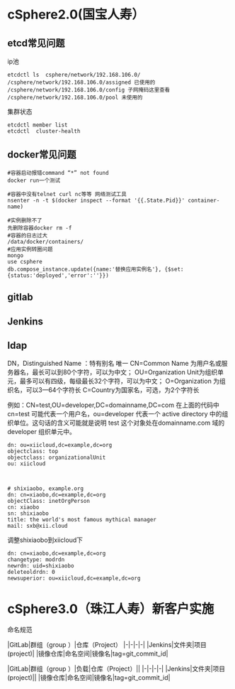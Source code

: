 # cSphere2.0(国宝人寿）
etcd常见问题
---
ip池

```
etcdctl ls  csphere/network/192.168.106.0/
/csphere/network/192.168.106.0/assigned 已使用的
/csphere/network/192.168.106.0/config 子网掩码这里查看
/csphere/network/192.168.106.0/pool 未使用的
```
集群状态

```
etcdctl member list
etcdctl  cluster-health
```
docker常见问题
---
```
#容器启动报错command “*” not found
docker run一个测试

#容器中没有telnet curl nc等等 网络测试工具
nsenter -n -t $(docker inspect --format '{{.State.Pid}}' container-name)

#实例删除不了
先删除容器docker rm -f
#容器的日志过大
/data/docker/containers/
#应用实例转圈问题
mongo
use csphere
db.compose_instance.update({name:'替换应用实例名'}, {$set:{status:'deployed','error':''}})
```

gitlab
---

Jenkins
---



ldap
---


DN，Distinguished Name ：特有别名 唯一 
CN=Common Name 为用户名或服务器名，最长可以到80个字符，可以为中文；
OU=Organization Unit为组织单元，最多可以有四级，每级最长32个字符，可以为中文；
O=Organization 为组织名，可以3—64个字符长
C=Country为国家名，可选，为2个字符长

例如：CN=test,OU=developer,DC=domainname,DC=com 
在上面的代码中 cn=test 可能代表一个用户名，ou=developer 代表一个 active directory 中的组织单位。这句话的含义可能就是说明 test 这个对象处在domainname.com 域的 developer 组织单元中。



```
dn: ou=xiicloud,dc=example,dc=org
objectclass: top
objectclass: organizationalUnit
ou: xiicloud



# shixiaobo, example.org
dn: cn=xiaobo,dc=example,dc=org
objectClass: inetOrgPerson
cn: xiaobo
sn: shixiaobo
title: the world's most famous mythical manager
mail: sxb@xii.cloud
```

调整shixiaobo到xiicloud下

```
dn: cn=xiaobo,dc=example,dc=org
changetype: modrdn
newrdn: uid=shixiaobo
deleteoldrdn: 0
newsuperior: ou=xiicloud,dc=example,dc=org
```

# cSphere3.0（珠江人寿）新客户实施
命名规范

|GitLab|群组（group ）|仓库（Project）
|-|-|-|-|
|Jenkins|文件夹|项目(project)|
|镜像仓库|命名空间|镜像名|tag=git_commit_id|

|GitLab|群组（group ）|负载|仓库（Project）||
|-|-|-|-|
|Jenkins|文件夹|项目(project)||
|镜像仓库|命名空间|镜像名|tag=git_commit_id|
